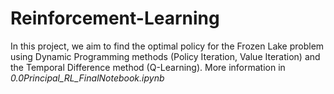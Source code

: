 # Reinforcement-Learning
In this project, we aim to find the optimal policy for the Frozen Lake problem using Dynamic Programming methods (Policy Iteration, Value Iteration) and the Temporal Difference method (Q-Learning). More information in _0.0Principal_RL_FinalNotebook.ipynb_
